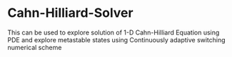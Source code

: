 # Cahn-Hilliard-Solver
This can be used to explore solution of 1-D Cahn-Hilliard Equation using PDE and explore metastable states using Continuously adaptive switching numerical scheme
